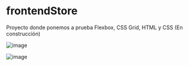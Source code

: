 # frontendStore
Proyecto donde ponemos a prueba Flexbox, CSS Grid, HTML y CSS (En construcción)

![image](https://user-images.githubusercontent.com/61210748/147393495-76d7ff4d-36d6-4430-859d-1a22aa415ca0.png)

![image](https://user-images.githubusercontent.com/61210748/147393505-7e9d8f4d-86a3-42da-bb78-f4ea4ccff9a5.png)
